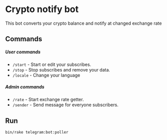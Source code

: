 # Crypto notify bot
This bot converts your crypto balance and notify at changed exchange rate
## Commands
##### User commands
- `/start` - Start or edit your subscribes.
- `/stop` - Stop subscribes and remove your data.
- `/locale` - Change your language
##### Admin commands
- `/rate` - Start exchange rate getter.
- `/sender` - Send message for everyone subscribers.
## Run
```
bin/rake telegram:bot:poller
```